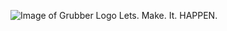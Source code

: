 ![Image of Grubber Logo](https://github.com/tkcwebdev/Grubber/blob/master/app/src/assets/grubber_logo.svg)
Lets. Make. It. HAPPEN.
